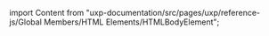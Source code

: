 
import Content from "uxp-documentation/src/pages/uxp/reference-js/Global Members/HTML Elements/HTMLBodyElement";

<Content query="product=photoshop"/>

